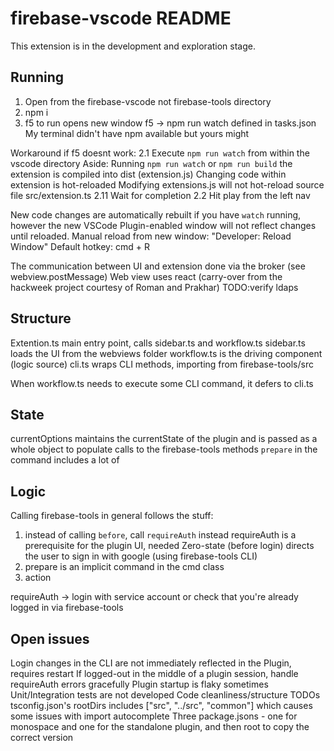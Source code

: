 # firebase-vscode README

This extension is in the development and exploration stage.

## Running

1. Open from the firebase-vscode not firebase-tools directory
2. npm i
3. f5 to run opens new window
      f5 -> npm run watch defined in tasks.json
      My terminal didn't have npm available but yours might

Workaround if f5 doesnt work:
2.1 Execute `npm run watch` from within the vscode directory
       Aside: Running `npm run watch` or `npm run build` the extension is compiled into dist (extension.js)
       Changing code within extension is hot-reloaded
       Modifying extensions.js will not hot-reload
       source file src/extension.ts
2.11 Wait for completion
2.2 Hit play from the left nav

New code changes are automatically rebuilt if you have `watch` running, however the new VSCode Plugin-enabled window will not reflect changes until reloaded.
Manual reload from new window: "Developer: Reload Window" Default hotkey: cmd + R

The communication between UI and extension done via the broker (see webview.postMessage)
Web view uses react (carry-over from the hackweek project courtesy of Roman and Prakhar) TODO:verify ldaps

## Structure
Extention.ts main entry point, calls sidebar.ts and workflow.ts
sidebar.ts loads the UI from the webviews folder
workflow.ts is the driving component (logic source)
cli.ts wraps CLI methods, importing from firebase-tools/src

When workflow.ts needs to execute some CLI command, it defers to cli.ts

## State
currentOptions maintains the currentState of the plugin and is passed as a whole object to populate calls to the firebase-tools methods
     `prepare` in the command includes a lot of 

## Logic
Calling firebase-tools in general follows the stuff:
1. instead of calling `before`, call `requireAuth` instead
      requireAuth is a prerequisite for the plugin UI, needed
      Zero-state (before login) directs the user to sign in with google (using firebase-tools CLI)
2. prepare is an implicit command in the cmd class
3. action

requireAuth -> login with service account or check that you're already logged in via firebase-tools

## Open issues

Login changes in the CLI are not immediately reflected in the Plugin, requires restart
    If logged-out in the middle of a plugin session, handle requireAuth errors gracefully
Plugin startup is flaky sometimes
Unit/Integration tests are not developed
Code cleanliness/structure TODOs
tsconfig.json's rootDirs includes ["src", "../src", "common"] which causes some issues with import autocomplete
Three package.jsons - one for monospace and one for the standalone plugin, and then root to copy the correct version